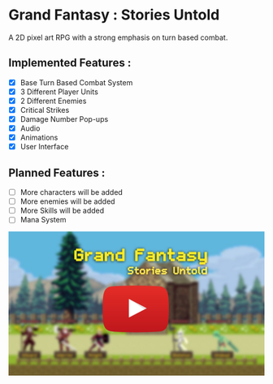 # Grand Fantasy : Stories Untold
A 2D pixel art RPG with a strong emphasis on turn based combat.

## **Implemented Features :** 
- [x] Base Turn Based Combat System 
- [x] 3 Different Player Units
- [x] 2 Different Enemies
- [x] Critical Strikes
- [x] Damage Number Pop-ups
- [x] Audio
- [x] Animations
- [x] User Interface

## **Planned Features :**
- [ ] More characters will be added
- [ ] More enemies will be added
- [ ] More Skills will be added
- [ ] Mana System 

[![Grand Fantasy : Stories Untold](https://github.com/Solideizer/Grand-Fantasy---Stories-Untold/blob/master/Screenshots/1.jpg)](https://www.youtube.com/watch?v=a6fEhdbtpB4)

